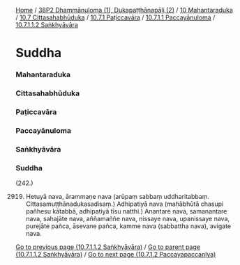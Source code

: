 
[Home](/) / [38P2 Dhammānuloma (1), Dukapaṭṭhānapāḷi (2)](../../../../../../38P2.md) / [10 Mahantaraduka](../../../../../10.md) / [10.7 Cittasahabhūduka](../../../../10.7.md) / [10.7.1 Paṭiccavāra](../../../10.7.1.md) / [10.7.1.1 Paccayānuloma](../../10.7.1.1.md) / [10.7.1.1.2 Saṅkhyāvāra](../10.7.1.1.2.md)

# Suddha

### Mahantaraduka

### Cittasahabhūduka

### Paṭiccavāra

### Paccayānuloma

### Saṅkhyāvāra

### Suddha

(242.)

2919. Hetuyā nava, ārammaṇe nava (arūpaṃ sabbaṃ uddharitabbaṃ. Cittasamuṭṭhānadukasadisaṃ.) Adhipatiyā nava (mahābhūtā chasupi pañhesu kātabbā, adhipatiyā tīsu natthi.) Anantare nava, samanantare nava, sahajāte nava, aññamaññe nava, nissaye nava, upanissaye nava, purejāte pañca, āsevane pañca, kamme nava (sabbattha nava), avigate nava.

[Go to previous page (10.7.1.1.2 Saṅkhyāvāra)](../10.7.1.1.2.md) / [Go to parent page (10.7.1.1.2 Saṅkhyāvāra)](../10.7.1.1.2.md) / [Go to next page (10.7.1.2 Paccayapaccanīya)](../../10.7.1.2.md)


